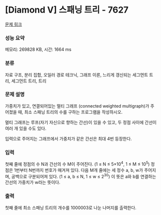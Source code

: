 # [Diamond V] 스패닝 트리 - 7627 

[문제 링크](https://www.acmicpc.net/problem/7627) 

### 성능 요약

메모리: 269828 KB, 시간: 1664 ms

### 분류

자료 구조, 분리 집합, 오일러 경로 테크닉, 그래프 이론, 느리게 갱신되는 세그먼트 트리, 세그먼트 트리, 트리

### 문제 설명

<p>가중치가 있고, 연결되어있는 멀티 그래프 (connected weighted multigraph)가 주어졌을 때, 최소 스패닝 트리의 수를 구하는 프로그램을 작성하시오.</p>

<p>멀티 그래프는 루프(자기 자신으로 향하는 간선)이 있을 수 있고, 두 정점 사이에 간선이 여러 개 있을 수도 있다.</p>

<p>입력으로 주어지는 그래프에서 가중치가 같은 간선은 최대 4번 등장한다.</p>

### 입력 

 <p>첫째 줄에 정점의 수 N과 간선의 수 M이 주어진다. (1 ≤ N ≤ 5×10<sup>4</sup>, 1 ≤ M ≤ 10<sup>5</sup>) 정점은 1번부터 N번까지 번호가 매겨져 있다. 다음 M개 줄에는 세 정수 a, b, w가 주어지며, 공백으로 구분되어져 있다. (1 ≤ a, b ≤ N, 1 ≤ w ≤ 2<sup>30</sup>) 이 뜻은 a와 b를 연결하는 간선의 가중치가 w라는 뜻이다.</p>

### 출력 

 <p>첫째 줄에 최소 스패닝 트리의 개수를 1000003로 나눈 나머지를 출력한다.</p>

